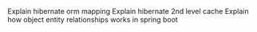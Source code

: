 Explain hibernate orm mapping
Explain hibernate 2nd level cache 
Explain how object entity relationships works in spring boot
